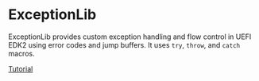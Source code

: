 # ExceptionLib

ExceptionLib provides custom exception handling and flow control in UEFI EDK2 using error codes and jump buffers. It uses `try`, `throw`, and `catch` macros.

[Tutorial](https://www.youtube.com/watch?v=tapncyqqck4)
